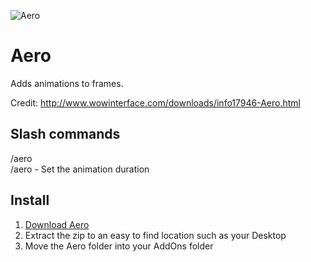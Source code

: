 ![Aero](https://i.imgur.com/gE1cje2.gif)

# Aero

Adds animations to frames.

Credit: http://www.wowinterface.com/downloads/info17946-Aero.html

## Slash commands

/aero  
/aero <seconds> - Set the animation duration

## Install

1. [Download Aero](https://github.com/gashole/Aero/releases/download/current/Aero.zip)
2. Extract the zip to an easy to find location such as your Desktop
3. Move the Aero folder into your AddOns folder